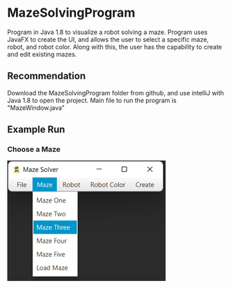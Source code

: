 # MazeSolvingProgram
Program in Java 1.8 to visualize a robot solving a maze. Program uses JavaFX to create the UI, and allows the user to select a specific maze, robot, and robot color. Along with this, the user has the capability to create and edit existing mazes.
## Recommendation
Download the MazeSolvingProgram folder from github, and use intelliJ with Java 1.8 to open the project.
Main file to run the program is "MazeWindow.java"
## Example Run
### Choose a Maze
![alt text](https://github.com/ethanlchristensen/MazeSolvingProgram/blob/Master/imgs/choosemaze.png?raw=true)
